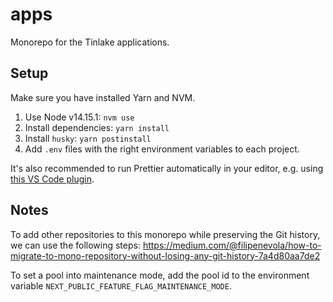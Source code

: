 # apps

Monorepo for the Tinlake applications.

## Setup

Make sure you have installed Yarn and NVM.

1. Use Node v14.15.1: `nvm use`
2. Install dependencies: `yarn install`
3. Install `husky`: `yarn postinstall`
4. Add `.env` files with the right environment variables to each project.

It's also recommended to run Prettier automatically in your editor, e.g. using [this VS Code plugin](https://marketplace.visualstudio.com/items?itemName=esbenp.prettier-vscode).

## Notes

To add other repositories to this monorepo while preserving the Git history, we can use the following steps: https://medium.com/@filipenevola/how-to-migrate-to-mono-repository-without-losing-any-git-history-7a4d80aa7de2

To set a pool into maintenance mode, add the pool id to the environment variable `NEXT_PUBLIC_FEATURE_FLAG_MAINTENANCE_MODE`.

